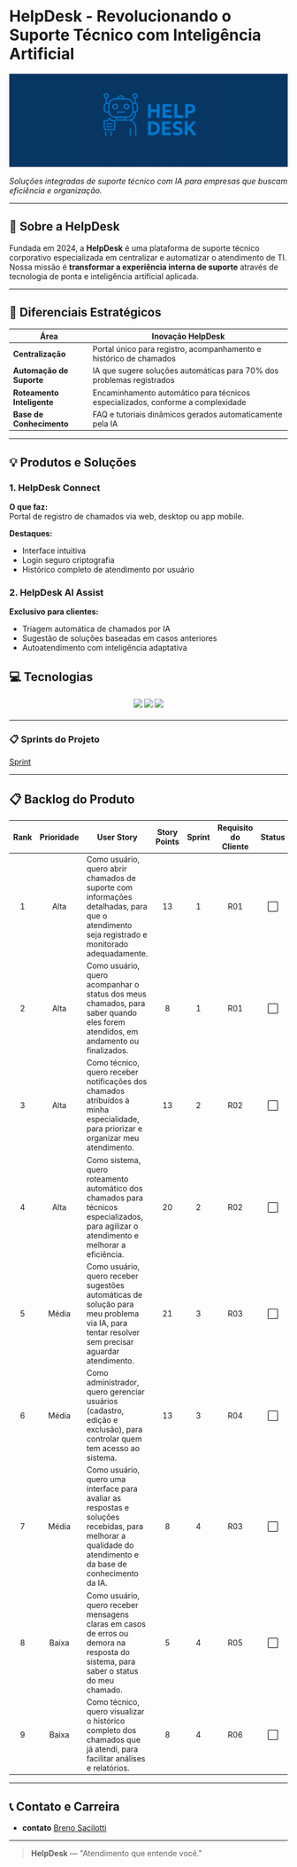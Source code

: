 # HelpDesk - Revolucionando o Suporte Técnico com Inteligência Artificial

![BannerHelp](Header.png)

_Soluções integradas de suporte técnico com IA para empresas que buscam eficiência e organização._

---

## 📌 Sobre a HelpDesk

Fundada em 2024, a **HelpDesk** é uma plataforma de suporte técnico corporativo especializada em centralizar e automatizar o atendimento de TI. Nossa missão é **transformar a experiência interna de suporte** através de tecnologia de ponta e inteligência artificial aplicada.

---


## 🚀 Diferenciais Estratégicos

| Área                       | Inovação HelpDesk                                                               |
| -------------------------- | ------------------------------------------------------------------------------- |
| **Centralização**          | Portal único para registro, acompanhamento e histórico de chamados              |
| **Automação de Suporte**   | IA que sugere soluções automáticas para 70% dos problemas registrados           |
| **Roteamento Inteligente** | Encaminhamento automático para técnicos especializados, conforme a complexidade |
| **Base de Conhecimento**   | FAQ e tutoriais dinâmicos gerados automaticamente pela IA                       |

---

## 💡 Produtos e Soluções

### 1. HelpDesk Connect
**O que faz:**  
Portal de registro de chamados via web, desktop ou app mobile.

**Destaques:**
- Interface intuitiva
- Login seguro criptografia
- Histórico completo de atendimento por usuário

### 2. HelpDesk AI Assist
**Exclusivo para clientes:**
- Triagem automática de chamados por IA
- Sugestão de soluções baseadas em casos anteriores
- Autoatendimento com inteligência adaptativa
  
## 💻 Tecnologias <a id="tecnologias"></a>

<h4 align="center">
 <a href="https://github.com/"><img src="https://img.shields.io/badge/github-%23121011.svg?style=for-the-badge&logo=github&logoColor=white"/></a>
 <a href="https://www.figma.com/"><img src="https://img.shields.io/badge/Figma-F24E1E?style=for-the-badge&logo=figma&logoColor=white"/></a>
 <a href="https://dotnet.microsoft.com"><img src ="https://img.shields.io/badge/C%23-239120?style=for-the-badge&logo=c-sharp&logoColor=white"/><a/>
</h4>

---

###  📋 Sprints do Projeto
[Sprint](https://github.com/acreditar/HelpDeskPIM/blob/main/sprint.md)

---
## 📋 Backlog do Produto <a id="backlog"></a>

| Rank | Prioridade | User Story                                                                                                                                                              | Story Points | Sprint | Requisito do Cliente | Status |
|:----:|:----------:|-----------------------------------------------------------------------------------------------------------------------------------------------------------------------|:------------:|:------:|:--------------------:|:------:|
|  1   |    Alta    | Como usuário, quero abrir chamados de suporte com informações detalhadas, para que o atendimento seja registrado e monitorado adequadamente.                          |      13      |   1    |         R01          |   ⬜    |
|  2   |    Alta    | Como usuário, quero acompanhar o status dos meus chamados, para saber quando eles forem atendidos, em andamento ou finalizados.                                        |      8       |   1    |         R01          |   ⬜    |
|  3   |    Alta    | Como técnico, quero receber notificações dos chamados atribuídos à minha especialidade, para priorizar e organizar meu atendimento.                                   |      13      |   2    |         R02          |   ⬜    |
|  4   |    Alta    | Como sistema, quero roteamento automático dos chamados para técnicos especializados, para agilizar o atendimento e melhorar a eficiência.                              |      20      |   2    |         R02          |   ⬜    |
|  5   |   Média    | Como usuário, quero receber sugestões automáticas de solução para meu problema via IA, para tentar resolver sem precisar aguardar atendimento.                          |      21      |   3    |         R03          |   ⬜    |
|  6   |   Média    | Como administrador, quero gerenciar usuários (cadastro, edição e exclusão), para controlar quem tem acesso ao sistema.                                                |      13      |   3    |         R04          |   ⬜    |
|  7   |   Média    | Como usuário, quero uma interface para avaliar as respostas e soluções recebidas, para melhorar a qualidade do atendimento e da base de conhecimento da IA.             |      8       |   4    |         R03          |   ⬜    |
|  8   |   Baixa    | Como usuário, quero receber mensagens claras em casos de erros ou demora na resposta do sistema, para saber o status do meu chamado.                                  |      5       |   4    |         R05          |   ⬜    |
|  9   |   Baixa    | Como técnico, quero visualizar o histórico completo dos chamados que já atendi, para facilitar análises e relatórios.                                                |      8       |   4    |         R06          |   ⬜    |

---

## 📞 Contato e Carreira

    
- **contato** [Breno Sacilotti](https://github.com/acreditar)    

---

> **HelpDesk** — "Atendimento que entende você."
